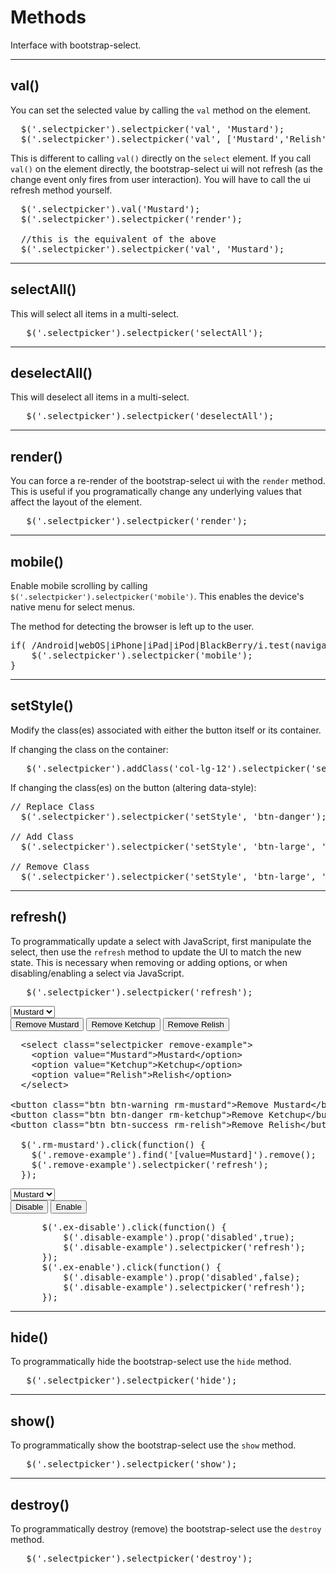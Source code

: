 # Methods

Interface with bootstrap-select.

---

## val()

You can set the selected value by calling the `val` method on the element.

<pre class="prettyprint linenums">
  $('.selectpicker').selectpicker('val', 'Mustard');
  $('.selectpicker').selectpicker('val', ['Mustard','Relish']);
</pre>

This is different to calling `val()` directly on the `select` element. If you call `val()` on the element directly,
the bootstrap-select ui will not refresh (as the change event only fires from user interaction). You will have to call 
the ui refresh method yourself.

<pre class="prettyprint linenums">
  $('.selectpicker').val('Mustard');
  $('.selectpicker').selectpicker('render');

  //this is the equivalent of the above
  $('.selectpicker').selectpicker('val', 'Mustard');
</pre>

---

## selectAll()

This will select all items in a multi-select.

<pre class="prettyprint linenums">
   $('.selectpicker').selectpicker('selectAll');
</pre>

---

## deselectAll()

This will deselect all items in a multi-select.

<pre class="prettyprint linenums">
   $('.selectpicker').selectpicker('deselectAll');
</pre>

---

## render()

You can force a re-render of the bootstrap-select ui with the `render` method. This is useful if you
programatically change any underlying values that affect the layout of the element.

<pre class="prettyprint linenums">
   $('.selectpicker').selectpicker('render');
</pre>

---

## mobile()

Enable mobile scrolling by calling `$('.selectpicker').selectpicker('mobile')`. This enables the device's native menu 
for select menus.

The method for detecting the browser is left up to the user.

<pre class="prettyprint linenums">
if( /Android|webOS|iPhone|iPad|iPod|BlackBerry/i.test(navigator.userAgent) ) {
    $('.selectpicker').selectpicker('mobile');
}
</pre>

---

## setStyle()

Modify the class(es) associated with either the button itself or its container.

If changing the class on the container:

<pre class="prettyprint linenums">
   $('.selectpicker').addClass('col-lg-12').selectpicker('setStyle');
</pre>

If changing the class(es) on the button (altering data-style):

<pre class="prettyprint linenums">
// Replace Class
  $('.selectpicker').selectpicker('setStyle', 'btn-danger');

// Add Class
  $('.selectpicker').selectpicker('setStyle', 'btn-large', 'add');

// Remove Class
  $('.selectpicker').selectpicker('setStyle', 'btn-large', 'remove');
</pre>


---

## refresh()

To programmatically update a select with JavaScript, first manipulate the select, then use the `refresh` method to 
update the UI to match the new state. This is necessary when removing or adding options, or when disabling/enabling a 
select via JavaScript.

<pre class="prettyprint linenums">
   $('.selectpicker').selectpicker('refresh');
</pre>

<div class="bs-docs-example">
  <select class="selectpicker remove-example">
    <option value="Mustard">Mustard</option>
    <option value="Ketchup">Ketchup</option>
    <option value="Relish">Relish</option>
  </select>
  <br/>
  <button class="btn btn-warning rm-mustard">Remove Mustard</button>
  <button class="btn btn-danger rm-ketchup">Remove Ketchup</button>
  <button class="btn btn-success rm-relish">Remove Relish</button>
</div>

<pre class="prettyprint linenums">
  &lt;select class="selectpicker remove-example"&gt;
    &lt;option value="Mustard"&gt;Mustard&lt;/option&gt;
    &lt;option value="Ketchup"&gt;Ketchup&lt;/option&gt;
    &lt;option value="Relish"&gt;Relish&lt;/option&gt;
  &lt;/select&gt;

&lt;button class="btn btn-warning rm-mustard"&gt;Remove Mustard&lt;/button&gt;
&lt;button class="btn btn-danger rm-ketchup"&gt;Remove Ketchup&lt;/button&gt;
&lt;button class="btn btn-success rm-relish"&gt;Remove Relish&lt;/button&gt;

  $('.rm-mustard').click(function() {
    $('.remove-example').find('[value=Mustard]').remove();
    $('.remove-example').selectpicker('refresh');
  });
</pre>

<div class="bs-docs-example">
  <select class="selectpicker disable-example">
    <option value="Mustard">Mustard</option>
    <option value="Ketchup">Ketchup</option>
    <option value="Relish">Relish</option>
  </select>
  <br/>
  <button class="btn ex-disable"><i class="icon-remove"></i> Disable</button>
  <button class="btn ex-enable"><i class="icon-ok"></i> Enable</button>
</div>
<pre class="prettyprint linenums">
      $('.ex-disable').click(function() {
          $('.disable-example').prop('disabled',true);
          $('.disable-example').selectpicker('refresh');
      });
      $('.ex-enable').click(function() {
          $('.disable-example').prop('disabled',false);
          $('.disable-example').selectpicker('refresh');
      });
</pre>

---

## hide()

To programmatically hide the bootstrap-select use the `hide` method.

<pre class="prettyprint linenums">
   $('.selectpicker').selectpicker('hide');
</pre>

---

## show()

To programmatically show the bootstrap-select use the `show` method.

<pre class="prettyprint linenums">
   $('.selectpicker').selectpicker('show');
</pre>

---

## destroy()

To programmatically destroy (remove) the bootstrap-select use the `destroy` method.

<pre class="prettyprint linenums">
   $('.selectpicker').selectpicker('destroy');
</pre>
